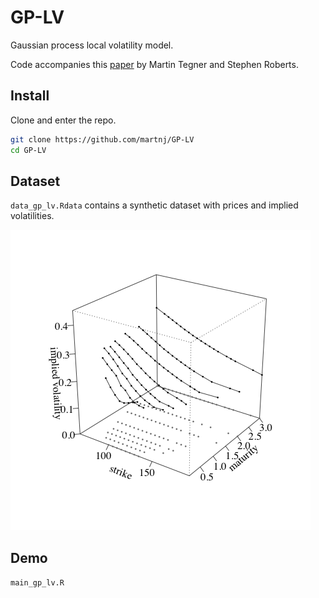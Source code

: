 # GP-LV
Gaussian process local volatility model.

Code accompanies this [paper](https://arxiv.org/abs/1901.06021) by Martin Tegner and Stephen Roberts.

## Install

Clone and enter the repo.

```bash
git clone https://github.com/martnj/GP-LV
cd GP-LV
```

## Dataset

`data_gp_lv.Rdata` contains a synthetic dataset with prices and implied volatilities. 

![fig1](fig1.png)

## Demo

`main_gp_lv.R` 

